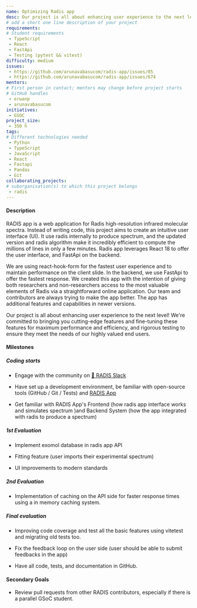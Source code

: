 ```yaml
---
name: Optimizing Radis app
desc: Our project is all about enhancing user experience to the next level! We're committed to bringing you cutting-edge features and fine-tuning these features for maximum performance and efficiency, and rigorous testing to ensure they meet the needs of our highly valued end users.
# add a short one line description of your project
requirements:
# Student requirements
 - TypeScript
 - React
 - FastApi
 - Testing (pytest && vitest)
difficulty: medium
issues:
 - https://github.com/arunavabasucom/radis-app/issues/85
 - https://github.com/arunavabasucom/radis-app/issues/674
mentors:
# First person in contact; mentors may change before project starts
# GitHub handles
 - erwanp
 - arunavabasucom
initiatives:
 - GSOC
project_size:
 - 350 h
tags:
# Different technologies needed
 - Python
 - TypeScript
 - JavaScript
 - React
 - Fastapi
 - Pandas
 - Git
collaborating_projects:
# suborganisation(s) to which this project belongs
 - radis
---
```


#### Description

RADIS app is a web application for Radis high-resolution infrared molecular spectra.
Instead of writing code, this project aims to create an intuitive user interface (UI).
It use radis internally to produce spectrum, and the updated version and radis algorithm make it incredibly efficient to compute the millions of lines in only a few minutes.
Radis app leverages React 18 to offer the user interface, and FastApi on the backend.

We are using react-hook-form for the fastest user experience and to maintain performance on the client slide.
In the backend, we use FastApi to offer the fastest response.
We created this app with the intention of giving both researchers and non-researchers access to the most valuable elements of Radis via a straightforward online application.
Our team and contributors are always trying to make the app better.
The app has additional features and capabilities in newer versions.

Our project is all about enhancing user experience to the next level!
We're committed to bringing you cutting-edge features and fine-tuning these features for maximum performance and efficiency, and rigorous testing to ensure they meet the needs of our highly valued end users.

#### Milestones

##### Coding starts

- Engage with the community on [💬 RADIS Slack](https://github.com/radis/slack-invite)

- Have set up a development environment, be familiar with open-source tools (GitHub / Git / Tests) and [RADIS App](https://github.com/suzil/radis-app)

- Get familiar with RADIS App's Frontend (how radis app interface works and simulates spectrum )and Backend System (how the app integrated with radis to produce a spectrum)

##### 1st Evaluation

- Implement exomol database in radis app API

- Fitting feature (user imports their experimental spectrum)

- UI improvements to modern standards

##### 2nd Evaluation

- Implementation of caching on the API side for faster response times using a in memory caching system.

##### Final evaluation

- Improving code coverage and test all the basic features using vitetest and migrating old tests too.

- Fix the feedback loop on the user side (user should be able to submit feedbacks in the app)

- Have all code, tests, and documentation in GitHub.

#### Secondary Goals

- Review pull requests from other RADIS contributors, especially if there is a parallel GSoC student.
